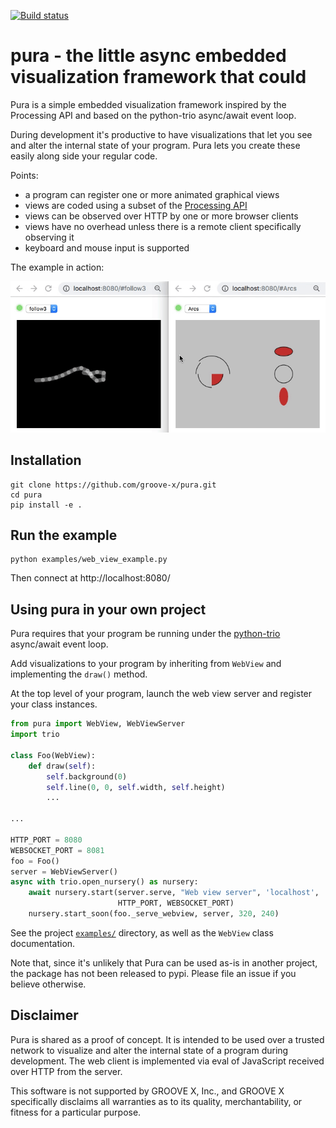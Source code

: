 [![Build status](https://img.shields.io/circleci/build/github/groove-x/pura)](https://circleci.com/gh/groove-x/pura)

# pura - the little async embedded visualization framework that could

Pura is a simple embedded visualization framework inspired by the
Processing API and based on the python-trio async/await event loop.

During development it's productive to have visualizations that let
you see and alter the internal state of your program.  Pura lets
you create these easily along side your regular code.

Points:
 * a program can register one or more animated graphical views
 * views are coded using a subset of the [Processing API](https://py.processing.org/reference/)
 * views can be observed over HTTP by one or more browser clients
 * views have no overhead unless there is a remote client specifically observing it
 * keyboard and mouse input is supported

The example in action:

![Demo video](docs/pura_demo.gif)

## Installation

```shell
git clone https://github.com/groove-x/pura.git
cd pura
pip install -e .
```

## Run the example

```
python examples/web_view_example.py
```
Then connect at http://localhost:8080/

## Using pura in your own project

Pura requires that your program be running under the
[python-trio](https://github.com/python-trio/trio) async/await event loop.

Add visualizations to your program by inheriting from `WebView`
and implementing the `draw()` method.

At the top level of your program, launch the web view server and
register your class instances.

```python
from pura import WebView, WebViewServer
import trio

class Foo(WebView):
    def draw(self):
        self.background(0)
        self.line(0, 0, self.width, self.height)
        ...

...

HTTP_PORT = 8080
WEBSOCKET_PORT = 8081
foo = Foo()
server = WebViewServer()
async with trio.open_nursery() as nursery:
    await nursery.start(server.serve, "Web view server", 'localhost',
                        HTTP_PORT, WEBSOCKET_PORT)
    nursery.start_soon(foo._serve_webview, server, 320, 240)
```

See the project [`examples/`](examples/) directory, as well as the
`WebView` class documentation.

Note that, since it's unlikely that Pura can be used as-is in another
project, the package has not been released to pypi.  Please file an
issue if you believe otherwise.

## Disclaimer

Pura is shared as a proof of concept.  It is intended to be used over a
trusted network to visualize and alter the internal state of a program
during development.  The web client is implemented via eval of
JavaScript received over HTTP from the server.

This software is not supported by GROOVE X, Inc., and GROOVE X
specifically disclaims all warranties as to its quality,
merchantability, or fitness for a particular purpose.
